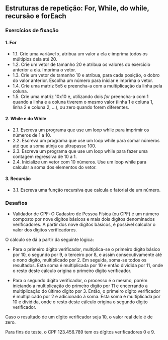 ## Estruturas de repetição: For, While, do while, recursão e forEach
### Exercícios de fixação

#### 1. For 
>

* 1.1\. Crie uma variável x, atribua um valor a ela e imprima todos os múltiplos dela até 20.
* 1.2\. Crie um vetor de tamanho 20 e atribua os valores do exercício anterior a ela. Imprima o vetor.
* 1.3\. Crie um vetor de tamanho 10 e atribua, para cada posição, o dobro do valor anterior. Escolha um número para iniciar e imprima o vetor.
* 1.4\. Crie uma matriz 5x5 e preencha-a com a multiplicação da linha pela coluna.
* 1.5\. Crie uma matriz 10x10 e, utilizando dois _for_ preencha-a com 1 quando a linha e a coluna tiverem o mesmo valor (linha 1 e coluna 1, linha 2 e coluna 2, ...), ou zero quando forem diferentes. 

#### 2. While e do While
>

* 2.1\. Escreva um programa que use um loop while para imprimir os números de 1 a 10.
* 2.2\. Escreva um programa que use um loop while para somar números até que a soma atinja ou ultrapasse 100.
* 2.3\. Escreva um programa que use um loop while para fazer uma contagem regressiva de 10 a 1.
* 2.4\. Inicialize um vetor com 10 números. Use um loop while para calcular a soma dos elementos do vetor.

#### 3. Recursão
>

* 3.1\. Escreva uma função recursiva que calcula o fatorial de um número.

### Desafios
* Validador de CPF:
O Cadastro de Pessoa Física (ou CPF) é um número composto por nove dígitos básicos e mais dois dígitos denominados verificadores. A partir dos nove dígitos básicos, é possível calcular o valor dos dígitos verificadores.

O cálculo se dá a partir da seguinte lógica:

- Para o primeiro dígito verificador, multiplica-se o primeiro dígito básico por 10, o segundo por 9, o terceiro por 8, e assim consecutivamente até o nono dígito, multiplicado por 2. Em seguida, soma-se todos os resultados. Esta soma é multiplicada por 10 e então dividida por 11, onde o resto deste cálculo origina o primeiro dígito verificador.

- Para o segundo dígito verificador, o processo é o mesmo, porém iniciando a multiplicação do primeiro dígito por 11 e encerrando a multiplicação do último dígito por 3. Então, o primeiro dígito verificador é multiplicado por 2 e adicionado à soma. Esta soma é multiplicada por 10 e dividida, onde o resto deste cálculo origina o segundo dígito verificador.

Caso o resultado de um dígito verificador seja 10, o valor real dele é de zero.

Para fins de teste, o CPF 123.456.789 tem os dígitos verificadores 0 e 9.
